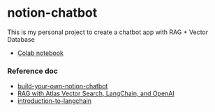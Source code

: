 # notion-chatbot
 
This is my personal project to create a chatbot app with RAG + Vector Database   
* [Colab notebook](https://colab.research.google.com/drive/1iuif8UYcYSBEUGbNZkPgAfz9mtcKZEpd?usp=sharing) 

### Reference doc
* [build-your-own-notion-chatbot](https://blog.streamlit.io/build-your-own-notion-chatbot/)
* [RAG with Atlas Vector Search, LangChain, and OpenAI](https://www.mongodb.com/developer/products/atlas/rag-atlas-vector-search-langchain-openai/)
* [introduction-to-langchain](https://nathankjer.com/introduction-to-langchain/)